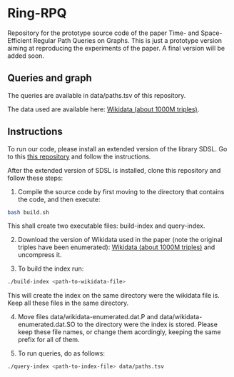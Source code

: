 # Ring-RPQ

Repository for the prototype source code of the paper Time- and Space-Efficient Regular Path Queries on Graphs. This is just a prototype version aiming at reproducing the experiments of the paper. A final version will be added soon.

## Queries and graph

The queries are available in data/paths.tsv of this repository.

The data used are available here: [Wikidata (about 1000M triples)](http://compact-leapfrog.tk/files/wikidata-enumerated.dat.gz).

## Instructions

To run our code, please install an extended version of the library SDSL. Go to this [this repository](https://github.com/darroyue/sdsl-lite) and follow the instructions.

After the extended version of SDSL is installed, clone this repository and follow these steps:

1. Compile the source code by first moving to the directory that contains the code, and then execute: 
```Bash
bash build.sh
```
This shall create two executable files: build-index and query-index.

2. Download the version of Wikidata used in the paper (note the original triples have been enumerated):
[Wikidata (about 1000M triples)](http://compact-leapfrog.tk/files/wikidata-enumerated.dat.gz) and uncompress it.

3. To build the index run:
```Bash
./build-index <path-to-wikidata-file> 
```
This will create the index on the same directory were the wikidata file is. Keep all these files in the same directory.

4. Move files data/wikidata-enumerated.dat.P and data/wikidata-enumerated.dat.SO to the directory were the index is stored. Please keep these file names, or change them acordingly, keeping the same prefix for all of them.   

5. To run queries, do as follows:
```Bash
./query-index <path-to-index-file> data/paths.tsv 
```

